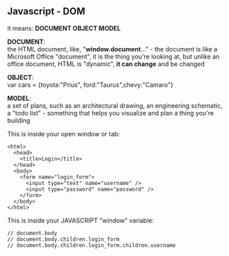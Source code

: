 ## Javascript - DOM


it means: **DOCUMENT OBJECT MODEL**

**DOCUMENT**:  
the HTML document, like, "**window.document**..." - the document is like a Microsoft Office "document", it is the thing you're looking at, but unlike an office document, HTML is "dynamic", **it can change** and be changed

**OBJECT**:  
var cars = {toyota:"Prius", ford:"Taurus",chevy:"Camaro"}

**MODEL**:  
a set of plans, such as an architectural drawing, an engineering schematic, a "todo list" - something that helps you visualize and plan a thing you're building


This is inside your open window or tab:

    <html>
      <head>
        <title>Login</title>
      </head>
      <body>
        <form name="login_form">
          <input type="text" name="username" />
          <input type="password" name="password" />
        </form>
      </body>
    </html>
    
This is inside your JAVASCRIPT "window" variable:

    // document.body
    // document.body.children.login_form
    // document.body.children.login_form.children.username

